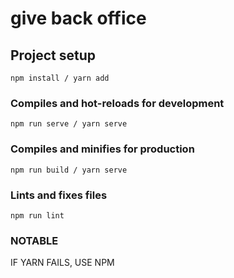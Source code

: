 # give back office

## Project setup
```
npm install / yarn add
```

### Compiles and hot-reloads for development
```
npm run serve / yarn serve
```

### Compiles and minifies for production
```
npm run build / yarn serve
```

### Lints and fixes files
```
npm run lint
```

### NOTABLE

IF YARN FAILS, USE NPM

